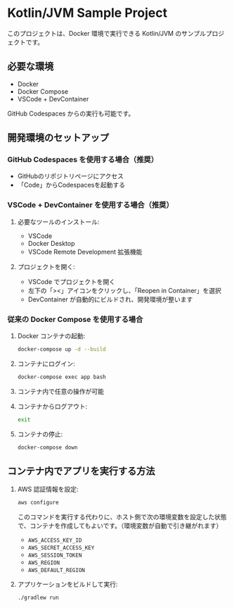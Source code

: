 # Kotlin/JVM Sample Project

このプロジェクトは、Docker 環境で実行できる Kotlin/JVM のサンプルプロジェクトです。

## 必要な環境

- Docker
- Docker Compose
- VSCode + DevContainer

GitHub Codespaces からの実行も可能です。

## 開発環境のセットアップ

### GitHub Codespaces を使用する場合（推奨）

   - GitHubのリポジトリページにアクセス
   - 「Code」からCodespacesを起動する

### VSCode + DevContainer を使用する場合（推奨）

1. 必要なツールのインストール:

   - VSCode
   - Docker Desktop
   - VSCode Remote Development 拡張機能

2. プロジェクトを開く:

   - VSCode でプロジェクトを開く
   - 左下の「><」アイコンをクリックし、「Reopen in Container」を選択
   - DevContainer が自動的にビルドされ、開発環境が整います

### 従来の Docker Compose を使用する場合

1. Docker コンテナの起動:

   ```bash
   docker-compose up -d --build
   ```

2. コンテナにログイン:

   ```bash
   docker-compose exec app bash
   ```

3. コンテナ内で任意の操作が可能

4. コンテナからログアウト:

   ```bash
   exit
   ```

5. コンテナの停止:

   ```bash
   docker-compose down
   ```

## コンテナ内でアプリを実行する方法

1. AWS 認証情報を設定:

   ```bash
   aws configure
   ```

   このコマンドを実行する代わりに、ホスト側で次の環境変数を設定した状態で、コンテナを作成してもよいです。（環境変数が自動で引き継がれます）
   
   - `AWS_ACCESS_KEY_ID`
   - `AWS_SECRET_ACCESS_KEY`
   - `AWS_SESSION_TOKEN`
   - `AWS_REGION`
   - `AWS_DEFAULT_REGION`

2. アプリケーションをビルドして実行:

   ```bash
   ./gradlew run
   ```